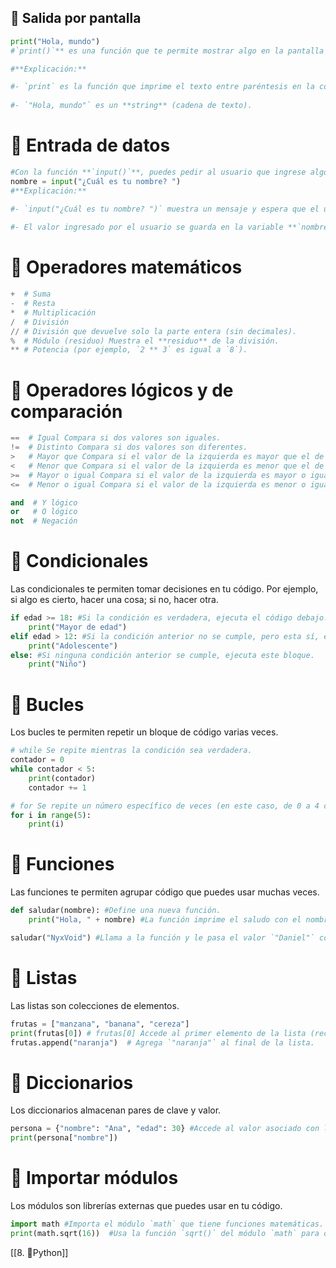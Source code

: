 ## 🔹 Salida por pantalla
```python
print("Hola, mundo")
#`print()`** es una función que te permite mostrar algo en la pantalla (consola). Es muy útil para verificar si tu código está funcionando correctamente.

#**Explicación:**

#- `print` es la función que imprime el texto entre paréntesis en la consola.
    
#- `"Hola, mundo"` es un **string** (cadena de texto).
```

# 🔹 Entrada de datos

```python
#Con la función **`input()`**, puedes pedir al usuario que ingrese algo.
nombre = input("¿Cuál es tu nombre? ") 
#**Explicación:**

#- `input("¿Cuál es tu nombre? ")` muestra un mensaje y espera que el usuario ingrese algo.
    
#- El valor ingresado por el usuario se guarda en la variable **`nombre`**.
```

# 🔹 Operadores matemáticos

```python
+  # Suma
-  # Resta
*  # Multiplicación
/  # División
// # División que devuelve solo la parte entera (sin decimales).
%  # Módulo (residuo) Muestra el **residuo** de la división.
** # Potencia (por ejemplo, `2 ** 3` es igual a `8`).
```

# 🔹 Operadores lógicos y de comparación


```python
==  # Igual Compara si dos valores son iguales.
!=  # Distinto Compara si dos valores son diferentes.
>   # Mayor que Compara si el valor de la izquierda es mayor que el de la derecha.
<   # Menor que Compara si el valor de la izquierda es menor que el de la derecha.
>=  # Mayor o igual Compara si el valor de la izquierda es mayor o igual que el de la derecha.
<=  # Menor o igual Compara si el valor de la izquierda es menor o igual que el de la derecha.

and  # Y lógico
or   # O lógico
not  # Negación
```

# 🔹 Condicionales

Las condicionales te permiten tomar decisiones en tu código. Por ejemplo, si algo es cierto, hacer una cosa; si no, hacer otra.

```python
if edad >= 18: #Si la condición es verdadera, ejecuta el código debajo.
    print("Mayor de edad")
elif edad > 12: #Si la condición anterior no se cumple, pero esta sí, ejecuta este bloque.
    print("Adolescente")
else: #Si ninguna condición anterior se cumple, ejecuta este bloque.
    print("Niño")
```

# 🔹 Bucles

Los bucles te permiten repetir un bloque de código varias veces.

```python
# while Se repite mientras la condición sea verdadera.
contador = 0
while contador < 5:
    print(contador)
    contador += 1

# for Se repite un número específico de veces (en este caso, de 0 a 4 con `range(5)`).
for i in range(5):
    print(i)
```
# 🔹 Funciones

Las funciones te permiten agrupar código que puedes usar muchas veces.

```python
def saludar(nombre): #Define una nueva función.
    print("Hola, " + nombre) #La función imprime el saludo con el nombre que se le pase.

saludar("NyxVoid") #Llama a la función y le pasa el valor `"Daniel"` como argumento.
```

# 🔹 Listas

Las listas son colecciones de elementos.

```python
frutas = ["manzana", "banana", "cereza"] 
print(frutas[0]) # frutas[0] Accede al primer elemento de la lista (recuerda que Python empieza a contar desde 0).
frutas.append("naranja")  # Agrega `"naranja"` al final de la lista.
```

# 🔹 Diccionarios

Los diccionarios almacenan pares de clave y valor.

```python
persona = {"nombre": "Ana", "edad": 30} #Accede al valor asociado con la clave `"nombre"` (en este caso, `"Ana"`).
print(persona["nombre"])
```

# 🔹 Importar módulos

Los módulos son librerías externas que puedes usar en tu código.

```python
import math #Importa el módulo `math` que tiene funciones matemáticas.
print(math.sqrt(16))  #Usa la función `sqrt()` del módulo `math` para obtener la raíz cuadrada de 16.
```

[[8. 🐍Python]]